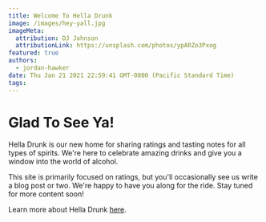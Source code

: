 ```yaml
---
title: Welcome To Hella Drunk
image: /images/hey-yall.jpg
imageMeta:
  attribution: DJ Johnson
  attributionLink: https://unsplash.com/photos/ypARZo3Pxog
featured: true
authors:
  - jordan-hawker
date: Thu Jan 21 2021 22:59:41 GMT-0800 (Pacific Standard Time)
tags:
---
```


# Glad To See Ya!

Hella Drunk is our new home for sharing ratings and tasting notes 
for all types of spirits. We're here to celebrate amazing drinks 
and give you a window into the world of alcohol.

This site is primarily focused on ratings, but you'll occasionally 
see us write a blog post or two. We're happy to have you along for 
the ride. Stay tuned for more content soon!

Learn more about Hella Drunk [here](/page/about).
